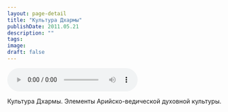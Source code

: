 ```yaml
---
layout: page-detail
title: "Культура Дхармы"
publishDate: 2011.05.21
description: ""
tags:
image:
draft: false
---
```


<audio title="2011.05.21 - Культура Дхармы.mp3" src="/upload/iblock/a2b/a2bfcad17b6ff6e7e59650f420e03c2c.mp3" controls=""></audio>

 Культура Дхармы. Элементы Арийско-ведической духовной культуры. 

  
